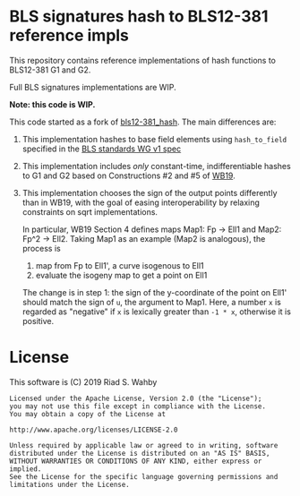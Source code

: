 # BLS signatures hash to BLS12-381 reference impls

This repository contains reference implementations of hash functions to BLS12-381 G1 and G2.

Full BLS signatures implementations are WIP.

**Note: this code is WIP.**

This code started as a fork of [bls12-381_hash](https://github.com/kwantam/bls12-381_hash).
The main differences are:

1. This implementation hashes to base field elements using `hash_to_field` specified
   in the [BLS standards WG v1 spec](https://github.com/pairingwg/bls_standard/blob/master/minutes/spec-v1.md)

2. This implementation includes *only* constant-time, indifferentiable hashes to
   G1 and G2 based on Constructions #2 and #5 of [WB19](https://bls-hash.crypto.fyi).

3. This implementation chooses the sign of the output points differently than in
   WB19, with the goal of easing interoperability by relaxing constraints on sqrt implementations.

   In particular, WB19 Section 4 defines maps Map1: Fp -> Ell1 and Map2: Fp^2 -> Ell2.
   Taking Map1 as an example (Map2 is analogous), the process is

   1. map from Fp to Ell1', a curve isogenous to Ell1
   2. evaluate the isogeny map to get a point on Ell1

   The change is in step 1: the sign of the y-coordinate of the point on Ell1' should
   match the sign of `u`, the argument to Map1. Here, a number `x` is regarded as "negative"
   if `x` is lexically greater than `-1 * x`, otherwise it is positive.

# License

This software is (C) 2019 Riad S. Wahby

    Licensed under the Apache License, Version 2.0 (the "License");
    you may not use this file except in compliance with the License.
    You may obtain a copy of the License at

    http://www.apache.org/licenses/LICENSE-2.0

    Unless required by applicable law or agreed to in writing, software
    distributed under the License is distributed on an "AS IS" BASIS,
    WITHOUT WARRANTIES OR CONDITIONS OF ANY KIND, either express or implied.
    See the License for the specific language governing permissions and
    limitations under the License.
